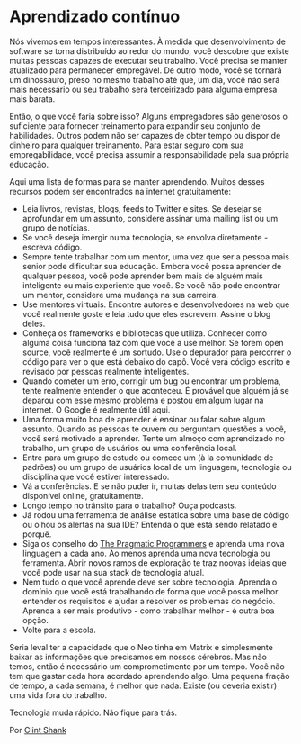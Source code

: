 # Aprendizado contínuo

Nós vivemos em tempos interessantes. À medida que desenvolvimento de software se torna distribuído ao redor do mundo, você descobre que existe muitas pessoas capazes de executar seu trabalho. Você precisa se manter atualizado para permanecer empregável. De outro modo, você se tornará um dinossauro, preso no mesmo trabalho até que, um dia, você não será mais necessário ou seu trabalho será terceirizado para alguma empresa mais barata.

Então, o que você faria sobre isso? Alguns empregadores são generosos o suficiente para fornecer treinamento para expandir seu conjunto de habilidades. Outros podem não ser capazes de obter tempo ou dispor de dinheiro para qualquer treinamento. Para estar seguro com sua empregabilidade, você precisa assumir a responsabilidade pela sua própria educação.

Aqui uma lista de formas para se manter aprendendo. Muitos desses recursos podem ser encontrados na internet gratuitamente:

- Leia livros, revistas, blogs, feeds to Twitter e sites. Se desejar se aprofundar em um assunto, considere assinar uma mailing list ou um grupo de notícias.
- Se você deseja imergir numa tecnologia, se envolva diretamente - escreva código.
- Sempre tente trabalhar com um mentor, uma vez que ser a pessoa mais senior pode dificultar sua educação. Embora você possa aprender de qualquer pessoa, você pode aprender bem mais de alguém mais inteligente ou mais experiente que você. Se você não pode encontrar um mentor, considere uma mudança na sua carreira.
- Use mentores virtuais. Encontre autores e desenvolvedores na web que você realmente goste e leia tudo que eles escrevem. Assine o blog deles.
- Conheça os frameworks e bibliotecas que utiliza. Conhecer como alguma coisa funciona faz com que você a use melhor. Se forem open source, você realmente é um sortudo. Use o depurador para percorrer o código para ver o que está debaixo do capô. Você verá código escrito e revisado por pessoas realmente inteligentes.
- Quando cometer um erro, corrigir um bug ou encontrar um problema, tente realmente entender o que aconteceu. É provável que alguém já se deparou com esse mesmo problema e postou em algum lugar na internet. O Google é realmente útil aqui.
- Uma forma muito boa de aprender é ensinar ou falar sobre algum assunto. Quando as pessoas te ouvem ou perguntam questões a você, você será motivado a aprender. Tente um almoço com aprendizado no trabalho, um grupo de usuários ou uma conferência local.
- Entre para um grupo de estudo ou comece um (à la comunidade de padrões) ou um grupo de usuários local de um linguagem, tecnologia ou disciplina que você estiver interessado.
- Vá a conferências. E se não puder ir, muitas delas tem seu conteúdo disponível online, gratuitamente.
- Longo tempo no trânsito para o trabalho? Ouça podcasts.
- Já rodou uma ferramenta de análise estática sobre uma base de código ou olhou os alertas na sua IDE? Entenda o que está sendo relatado e porquê.
- Siga os conselho do [The Pragmatic Programmers](http://www.pragprog.com/titles/tpp/the-pragmatic-programmer) e aprenda uma nova linguagem a cada ano. Ao menos aprenda uma nova tecnologia ou ferramenta. Abrir novos ramos de exploração te traz noovas ideias que você pode usar na sua stack de tecnologia atual.
- Nem tudo o que você aprende deve ser sobre tecnologia. Aprenda o domínio que você está trabalhando de forma que você possa melhor entender os requisitos e ajudar a resolver os problemas do negócio. Aprenda a ser mais produtivo - como trabalhar melhor - é outra boa opção.
- Volte para a escola.

Seria leval ter a capacidade que o Neo tinha em Matrix e simplesmente baixar as informações que precisamos em nossos cérebros. Mas não temos, então é necessário um comprometimento por um tempo. Você não tem que gastar cada hora acordado aprendendo algo. Uma pequena fração de tempo, a cada semana, é melhor que nada. Existe (ou deveria existir) uma vida fora do trabalho.

Tecnologia muda rápido. Não fique para trás.

Por [Clint Shank](http://programmer.97things.oreilly.com/wiki/index.php/Clint_Shank)
